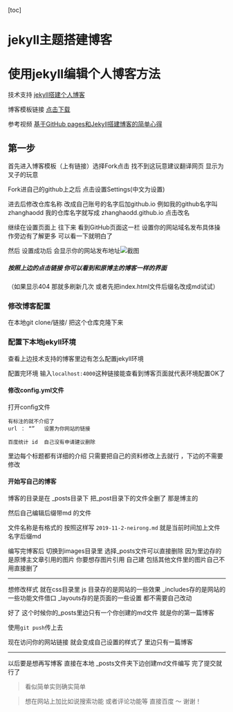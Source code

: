 [toc]

# jekyll主题搭建博客



# 使用jekyll编辑个人博客方法

技术支持 [jekyll搭建个人博客](http://baixin.io:8000/2016/10/jekyll_tutorials1/)

博客模板链接 [点击下载](https://github.com/leopardpan/leopardpan.github.io)

参考视频 [基于GitHub pages和Jekyll搭建博客的简单心得](https://www.bilibili.com/video/av13994132?from=search&seid=17253021043020471547)

## 第一步

首先进入博客模板（上有链接）选择Fork点击 找不到这玩意建议翻译网页 显示为叉子的玩意

Fork进自己的github上之后 点击设置Settings(中文为设置)

进去后修改仓库名称 改成自己账号的名字后加github.io 例如我的github名字叫zhanghaodd 我的仓库名字就写成 zhanghaodd.github.io 点击改名

继续在设置页面上 往下来 看到GitHub页面这一栏 设置你的网站域名发布具体操作旁边有了解更多 可以看一下就明白了

然后 设置成功后 会显示你的网站发布地址![截图](http://zhangjunyu.cn/home/liuhaopeng/zhanghaodd.github.io/images/payimg/aaa.png)

##### 按照上边的点击链接 你可以看到和原博主的博客一样的界面

（如果显示404 那就多刷新几次 或者先把index.html文件后缀名改成md试试）

### 修改博客配置

在本地git clone/链接/ 把这个仓库克隆下来

### 配置下本地jekyll环境

查看上边技术支持的博客里边有怎么配置jekyll环境

配置完环境 输入`localhost:4000`这种链接能查看到博客页面就代表环境配置OK了

#### 修改config.yml文件

打开config文件

```
有标注的就不介绍了
url ： “”   设置为你网站的链接

百度统计 id  自己没有申请建议删除
```

里边每个标题都有详细的介绍 只需要把自己的资料修改上去就行 ，下边的不需要修改

#### 开始写自己的博客

博客的目录是在 _posts目录下 把_post目录下的文件全删了 那是博主的

然后自己编辑后缀带md 的文件

文件名称是有格式的 按照这样写 `2019-11-2-neirong.md` 就是当前时间加上文件名字后缀md

编写完博客后 切换到images目录里 选择_posts文件可以直接删除 因为里边存的是原博主文章引用的图片 你要想存图片引用 自己建 包括其他文件里的图片自己不用直接删了

------

想修改样式 就在css目录里 js 目录存的是网站的一些效果 _includes存的是网站的一些功能文件借口 _layouts存的是页面的一些设置 都不需要自己改动

好了 这个时候你的_posts里边只有一个你创建的md文件 就是你的第一篇博客

使用`git push`传上去

现在访问你的网站链接 就会变成自己设置的样式了 里边只有一篇博客

------

以后要是想再写博客 直接在本地 _posts文件夹下边创建md文件编写 完了提交就行了

> 看似简单实则确实简单

> 想在网站上加比如说搜索功能 或者评论功能等 直接百度 ～ 谢谢！